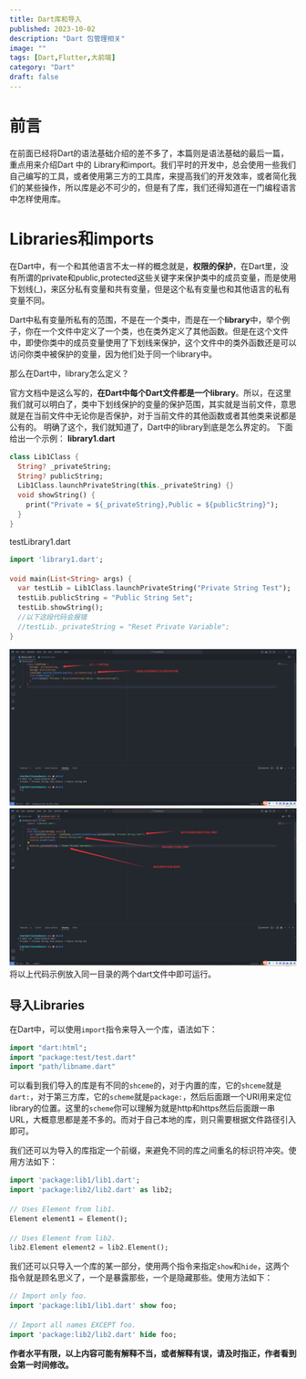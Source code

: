 ```yaml
---
title: Dart库和导入 
published: 2023-10-02
description: "Dart 包管理相关"
image: ""
tags: [Dart,Flutter,大前端]
category: "Dart"
draft: false
---
```

# 前言

在前面已经将Dart的语法基础介绍的差不多了，本篇则是语法基础的最后一篇，重点用来介绍Dart 中的 Library和import。我们平时的开发中，总会使用一些我们自己编写的工具，或者使用第三方的工具库，来提高我们的开发效率，或者简化我们的某些操作，所以库是必不可少的，但是有了库，我们还得知道在一门编程语言中怎样使用库。

# Libraries和imports

在Dart中，有一个和其他语言不太一样的概念就是，**权限的保护**，在Dart里，没有所谓的private和public,protected这些关键字来保护类中的成员变量，而是使用下划线(_)，来区分私有变量和共有变量，但是这个私有变量也和其他语言的私有变量不同。

Dart中私有变量所私有的范围，不是在一个类中，而是在一个**library**中，举个例子，你在一个文件中定义了一个类，也在类外定义了其他函数。但是在这个文件中，即使你类中的成员变量使用了下划线来保护，这个文件中的类外函数还是可以访问你类中被保护的变量，因为他们处于同一个library中。

那么在Dart中，library怎么定义？

官方文档中是这么写的，**在Dart中每个Dart文件都是一个library**。所以，在这里我们就可以明白了，类中下划线保护的变量的保护范围，其实就是当前文件，意思就是在当前文件中无论你是否保护，对于当前文件的其他函数或者其他类来说都是公有的。
明确了这个，我们就知道了，Dart中的library到底是怎么界定的。
下面给出一个示例：
**library1.dart**
```dart
class Lib1Class {
  String? _privateString;
  String? publicString;
  Lib1Class.launchPrivateString(this._privateString) {}
  void showString() {
    print("Private = ${_privateString},Public = ${publicString}");
  }
}

```
testLibrary1.dart
```dart
import 'library1.dart';

void main(List<String> args) {
  var testLib = Lib1Class.launchPrivateString("Private String Test");
  testLib.publicString = "Public String Set";
  testLib.showString();
  //以下这段代码会报错
  //testLib._privateString = "Reset Private Variable";
}

```
![请添加图片描述](./Dart%E5%BA%93%E5%92%8C%E5%AF%BC%E5%85%A5.assets/99fe8ccdbb7fb10773ca08a93d3fa6f2.png)
![在这里插入图片描述](./Dart%E5%BA%93%E5%92%8C%E5%AF%BC%E5%85%A5.assets/f08d256bb63b41b0393fd044aa74e960.png)
将以上代码示例放入同一目录的两个dart文件中即可运行。

## 导入Libraries

在Dart中，可以使用`import`指令来导入一个库，语法如下：

```dart
import "dart:html";
import "package:test/test.dart"
import "path/libname.dart"
```

可以看到我们导入的库是有不同的`shceme`的，对于内置的库，它的`shceme`就是`dart:`，对于第三方库，它的`scheme`就是`package:`，然后后面跟一个URI用来定位library的位置。这里的`scheme`你可以理解为就是http和https然后后面跟一串URL，大概意思都是差不多的。而对于自己本地的库，则只需要根据文件路径引入即可。

我们还可以为导入的库指定一个前缀，来避免不同的库之间重名的标识符冲突。使用方法如下：

```dart
import 'package:lib1/lib1.dart';
import 'package:lib2/lib2.dart' as lib2;

// Uses Element from lib1.
Element element1 = Element();

// Uses Element from lib2.
lib2.Element element2 = lib2.Element();
```

我们还可以只导入一个库的某一部分，使用两个指令来指定`show`和`hide`，这两个指令就是顾名思义了，一个是暴露那些，一个是隐藏那些。使用方法如下：

```dart
// Import only foo.
import 'package:lib1/lib1.dart' show foo;

// Import all names EXCEPT foo.
import 'package:lib2/lib2.dart' hide foo;
```

**作者水平有限，以上内容可能有解释不当，或者解释有误，请及时指正，作者看到会第一时间修改。**